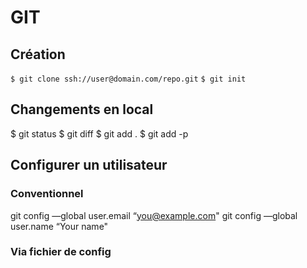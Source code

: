 # GIT

## Création

```$ git clone ssh://user@domain.com/repo.git```
```$ git init```

## Changements en local
$ git status
$ git diff
$ git add .
$ git add -p <file>

## Configurer un utilisateur
### Conventionnel
git config —global user.email “you@example.com"
git config —global user.name “Your name"

### Via fichier de config